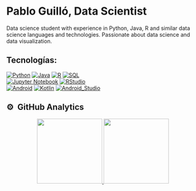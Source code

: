 # Pablo Guilló, Data Scientist

Data science student with experience in Python, Java, R and similar data science languages and technologies. Passionate about data science and data visualization.

## Tecnologías:

[![Python](https://img.shields.io/badge/Python-yellow?style=for-the-badge&logo=python&logoColor=white&labelColor=101010)]()
[![Java](https://img.shields.io/badge/Java-007396?style=for-the-badge&logo=java&logoColor=white&labelColor=101010)]()
[![R](https://img.shields.io/badge/R-276DC3?style=for-the-badge&logo=r&logoColor=white&labelColor=101010)]()
[![SQL](https://img.shields.io/badge/SQL-red?style=for-the-badge&labelColor=101010)]()
</br>
[![Jupyter Notebook](https://img.shields.io/badge/Jupyter-Notebook-orange?style=for-the-badge&logo=jupyter&logoColor=white&labelColor=101010)]()
[![RStudio](https://img.shields.io/badge/RStudio-75AADB?style=for-the-badge&labelColor=101010)]()
</br>
[![Android](https://img.shields.io/badge/Android-3DDC84?style=for-the-badge&logo=android&logoColor=white&labelColor=101010)]()
[![Kotlin](https://img.shields.io/badge/Kotlin-0095D5?style=for-the-badge&logo=kotlin&logoColor=white&labelColor=101010)]()
[![Android_Studio](https://img.shields.io/badge/Android_Studio-3DDC84?style=for-the-badge&logo=android-studio&logoColor=white&labelColor=101010)]()
</br>

## ⚙️ &nbsp;GitHub Analytics

<p align="center">
<a href="https://github.com/ArisGuimera">
  <img height="170em" src="https://github-readme-stats-eight-theta.vercel.app/api?username=ArisGuimera&show_icons=true&theme=algolia&include_all_commits=true&count_private=true"/>
  <img height="170em" src="https://github-readme-stats-eight-theta.vercel.app/api/top-langs/?username=ArisGuimera&layout=compact&langs_count=8&theme=algolia"/>
</a>
</p>
